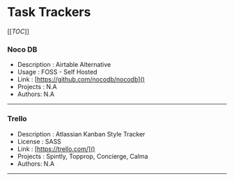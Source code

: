 # Task Trackers

[[_TOC_]]

### Noco DB

- Description : Airtable Alternative
- Usage : FOSS - Self Hosted
- Link : [https://github.com/nocodb/nocodb]()
- Projects : N.A
- Authors: N.A

---

### Trello

- Description : Atlassian Kanban Style Tracker
- License : SASS
- Link : [https://trello.com/]()
- Projects : Spintly, Topprop, Concierge, Calma
- Authors: N.A

---
